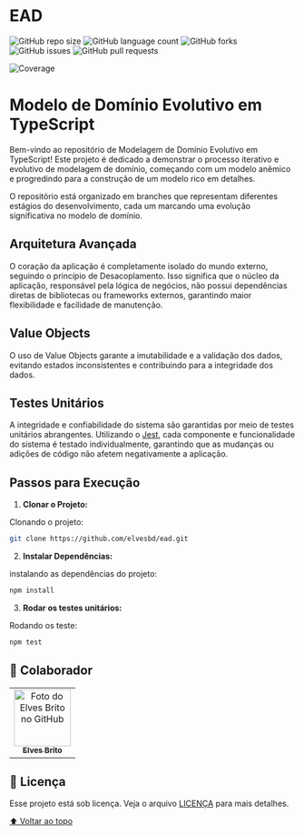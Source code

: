 # EAD

![GitHub repo size](https://img.shields.io/github/repo-size/elvesbd/ead?style=for-the-badge)
![GitHub language count](https://img.shields.io/github/languages/count/elvesbd/ead?style=for-the-badge)
![GitHub forks](https://img.shields.io/github/forks/elvesbd/ead?style=for-the-badge)
![GitHub issues](https://img.shields.io/github/issues-raw/elvesbd/ead?style=for-the-badge)
![GitHub pull requests](https://img.shields.io/github/issues-pr/elvesbd/ead?style=for-the-badge)

![Coverage]()

# Modelo de Domínio Evolutivo em TypeScript

Bem-vindo ao repositório de Modelagem de Domínio Evolutivo em TypeScript! Este projeto é dedicado a demonstrar o processo iterativo e evolutivo de modelagem de domínio, começando com um modelo anêmico e progredindo para a construção de um modelo rico em detalhes.

O repositório está organizado em branches que representam diferentes estágios do desenvolvimento, cada um marcando uma evolução significativa no modelo de domínio.

## Arquitetura Avançada

O coração da aplicação é completamente isolado do mundo externo, seguindo o princípio de Desacoplamento. Isso significa que o núcleo da aplicação, responsável pela lógica de negócios, não possui dependências diretas de bibliotecas ou frameworks externos, garantindo maior flexibilidade e facilidade de manutenção.

## Value Objects

O uso de Value Objects garante a imutabilidade e a validação dos dados, evitando estados inconsistentes e contribuindo para a integridade dos dados.

## Testes Unitários

A integridade e confiabilidade do sistema são garantidas por meio de testes unitários abrangentes. Utilizando o [Jest](https://jestjs.io/), cada componente e funcionalidade do sistema é testado individualmente, garantindo que as mudanças ou adições de código não afetem negativamente a aplicação.

## Passos para Execução

1. **Clonar o Projeto:**

Clonando o projeto:

```bash
git clone https://github.com/elvesbd/ead.git
```

2. **Instalar Dependências:**

instalando as dependências do projeto:

```bash
npm install
```

3. **Rodar os testes unitários:**

Rodando os teste:

```bash
npm test
```

## 🤝 Colaborador

<table>
  <tr>
    <td align="center">
      <a href="#">
        <img src="https://github.com/elvesbd.png" width="100px;" alt="Foto do Elves Brito no GitHub"/><br>
        <sub>
          <b>Elves Brito</b>
        </sub>
      </a>
    </td>
  </tr>
</table>

## 📝 Licença

Esse projeto está sob licença. Veja o arquivo [LICENÇA](LICENSE.md) para mais detalhes.

[⬆ Voltar ao topo](#EAD)<br>
